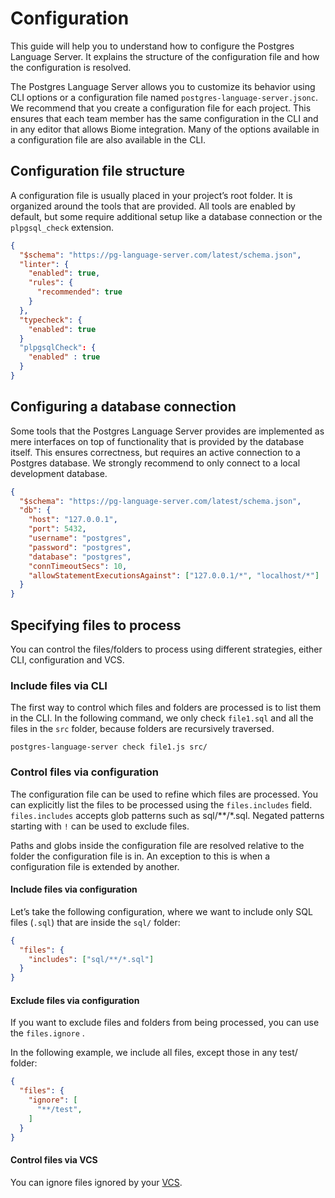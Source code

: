 # Configuration

This guide will help you to understand how to configure the Postgres Language Server. It explains the structure of the configuration file and how the configuration is resolved.

The Postgres Language Server allows you to customize its behavior using CLI options or a configuration file named `postgres-language-server.jsonc`. We recommend that you create a configuration file for each project. This ensures that each team member has the same configuration in the CLI and in any editor that allows Biome integration. Many of the options available in a configuration file are also available in the CLI.

## Configuration file structure

A configuration file is usually placed in your project’s root folder. It is organized around the tools that are provided. All tools are enabled by default, but some require additional setup like a database connection or the `plpgsql_check` extension.

```json
{
  "$schema": "https://pg-language-server.com/latest/schema.json",
  "linter": {
    "enabled": true,
    "rules": {
      "recommended": true
    }
  },
  "typecheck": {
    "enabled": true
  }
  "plpgsqlCheck": {
    "enabled" : true
  }
}
```

## Configuring a database connection

Some tools that the Postgres Language Server provides are implemented as mere interfaces on top of functionality that is provided by the database itself. This ensures correctness, but requires an active connection to a Postgres database. We strongly recommend to only connect to a local development database.

```json
{
  "$schema": "https://pg-language-server.com/latest/schema.json",
  "db": {
    "host": "127.0.0.1",
    "port": 5432,
    "username": "postgres",
    "password": "postgres",
    "database": "postgres",
    "connTimeoutSecs": 10,
    "allowStatementExecutionsAgainst": ["127.0.0.1/*", "localhost/*"]
  }
}
```


## Specifying files to process

You can control the files/folders to process using different strategies, either CLI, configuration and VCS.

### Include files via CLI
The first way to control which files and folders are processed is to list them in the CLI. In the following command, we only check `file1.sql` and all the files in the `src` folder, because folders are recursively traversed.

```shell
postgres-language-server check file1.js src/
```

### Control files via configuration

The configuration file can be used to refine which files are processed. You can explicitly list the files to be processed using the `files.includes` field. `files.includes` accepts glob patterns such as sql/**/*.sql. Negated patterns starting with `!` can be used to exclude files.

Paths and globs inside the configuration file are resolved relative to the folder the configuration file is in. An exception to this is when a configuration file is extended by another.

#### Include files via configuration
Let’s take the following configuration, where we want to include only SQL files (`.sql`) that are inside the `sql/` folder:

```json
{
  "files": {
    "includes": ["sql/**/*.sql"]
  }
}
```

#### Exclude files via configuration
If you want to exclude files and folders from being processed, you can use the `files.ignore` .

In the following example, we include all files, except those in any test/ folder:

```json
{
  "files": {
    "ignore": [
      "**/test",
    ]
  }
}
```

#### Control files via VCS
You can ignore files ignored by your [VCS](/guides/vcs_integration.md).




